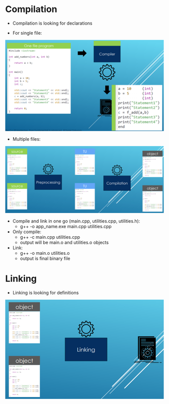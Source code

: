 # Compilation

- Compilation is looking for declarations
  
- For single file:
  
![](Images/compilation.png)

- Multiple files:

![](Images/compilation2.png)


- Compile and link in one go (main.cpp, utilities.cpp, utilities.h):
  - g++ -o app_name.exe main.cpp utilities.cpp
- Only compile:
  - g++ -c main.cpp utilities.cpp 
  - output will be main.o and utilities.o objects
- Link:
  - g++ -o main.o utilities.o
  - output is final binary file



# Linking

- Linking is looking for definitions
  
![](Images/linkingObjects.png)